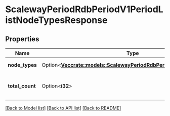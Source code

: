 # ScalewayPeriodRdbPeriodV1PeriodListNodeTypesResponse

## Properties

Name | Type | Description | Notes
------------ | ------------- | ------------- | -------------
**node_types** | Option<[**Vec<crate::models::ScalewayPeriodRdbPeriodV1PeriodNodeType>**](scaleway.rdb.v1.NodeType.md)> | Types of the node | [optional]
**total_count** | Option<**i32**> | Total count of node-types available | [optional]

[[Back to Model list]](../README.md#documentation-for-models) [[Back to API list]](../README.md#documentation-for-api-endpoints) [[Back to README]](../README.md)



